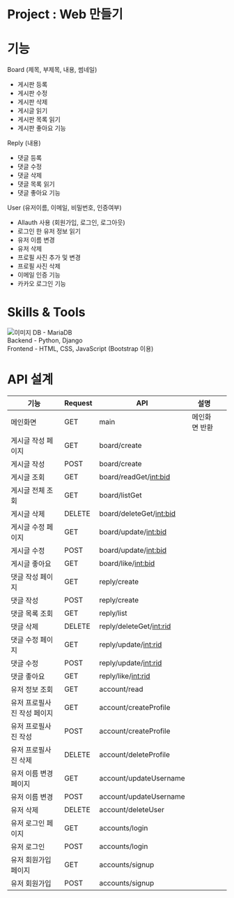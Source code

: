 # Project : Web 만들기

# 기능

Board (제목, 부제목, 내용, 썸네일)

- 게시판 등록
- 게시판 수정
- 게시판 삭제
- 게시글 읽기
- 게시판 목록 읽기
- 게시판 좋아요 기능

Reply (내용)

- 댓글 등록
- 댓글 수정
- 댓글 삭제
- 댓글 목록 읽기
- 댓글 좋아요 기능

User (유저이름, 이메일, 비밀번호, 인증여부)

- Allauth 사용 (회원가입, 로그인, 로그아웃)
- 로그인 한 유저 정보 읽기
- 유저 이름 변경
- 유저 삭제
- 프로필 사진 추가 및 변경
- 프로필 사진 삭제
- 이메일 인증 기능
- 카카오 로그인 기능

# Skills & Tools
![이미지](https://user-images.githubusercontent.com/75442105/176810518-0a09f019-ab2f-454f-aa55-06c632410d26.png)
DB - MariaDB  
Backend - Python, Django  
Frontend - HTML, CSS, JavaScript (Bootstrap 이용)  


# API 설계

| 기능 | Request | API | 설명 |  |
| --- | --- | --- | --- | --- |
| 메인화면 | GET | main | 메인화면 반환 |  |
| 게시글 작성 페이지 | GET | board/create |  |  |
| 게시글 작성  | POST | board/create |  |  |
| 게시글 조회 | GET | board/readGet/<int:bid> |  |  |
| 게시글 전체 조회 | GET | board/listGet |  |  |
| 게시글 삭제 | DELETE | board/deleteGet/<int:bid> |  |  |
| 게시글 수정 페이지 | GET | board/update/<int:bid> |  |  |
| 게시글 수정 | POST | board/update/<int:bid> |  |  |
| 게시글 좋아요 | GET | board/like/<int:bid> |  |  |
| 댓글 작성 페이지 | GET | reply/create |  |  |
| 댓글 작성 | POST | reply/create |  |  |
| 댓글 목록 조회 | GET | reply/list |  |  |
| 댓글 삭제 | DELETE | reply/deleteGet/<int:rid> |  |  |
| 댓글 수정 페이지 | GET | reply/update/<int:rid> |  |  |
| 댓글 수정 | POST | reply/update/<int:rid> |  |  |
| 댓글 좋아요 | GET | reply/like/<int:rid> |  |  |
| 유저 정보 조회 | GET | account/read |  |  |
| 유저 프로필사진 작성 페이지 | GET | account/createProfile |  |  |
| 유저 프로필사진 작성 | POST | account/createProfile |  |  |
| 유저 프로필사진 삭제 | DELETE | account/deleteProfile |  |  |
| 유저 이름 변경 페이지 | GET | account/updateUsername |  |  |
| 유저 이름 변경 | POST | account/updateUsername |  |  |
| 유저 삭제 | DELETE | account/deleteUser |  |  |
| 유저 로그인 페이지 | GET | accounts/login |  |  |
| 유저 로그인 | POST | accounts/login |  |  |
| 유저 회원가입 페이지 | GET | accounts/signup |  |  |
| 유저 회원가입 | POST | accounts/signup |  |  |
